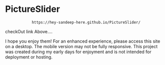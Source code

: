 # PictureSlider
                https://hey-sandeep-here.github.io/PictureSlider/

checkOut link Above.... 

I hope you enjoy them!
For an enhanced experience, please access this site on a desktop.
            The mobile version may not be fully responsive.
                        This project was created during my early days for enjoyment and is not intended for deployment or hosting.
